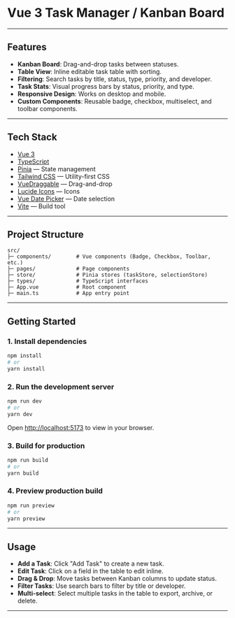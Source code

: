 # Vue 3 Task Manager / Kanban Board

---

## Features

- **Kanban Board**: Drag-and-drop tasks between statuses.
- **Table View**: Inline editable task table with sorting.
- **Filtering**: Search tasks by title, status, type, priority, and developer.
- **Task Stats**: Visual progress bars by status, priority, and type.
- **Responsive Design**: Works on desktop and mobile.
- **Custom Components**: Reusable badge, checkbox, multiselect, and toolbar components.

---

## Tech Stack

- [Vue 3](https://v3.vuejs.org/)
- [TypeScript](https://www.typescriptlang.org/)
- [Pinia](https://pinia.vuejs.org/) — State management
- [Tailwind CSS](https://tailwindcss.com/) — Utility-first CSS
- [VueDraggable](https://github.com/SortableJS/vue.draggable.next) — Drag-and-drop
- [Lucide Icons](https://lucide.dev/) — Icons
- [Vue Date Picker](https://vuepic.github.io/vue-datepicker/) — Date selection
- [Vite](https://vitejs.dev/) — Build tool

---

## Project Structure

```text
src/
├─ components/        # Vue components (Badge, Checkbox, Toolbar, etc.)
├─ pages/             # Page components
├─ store/             # Pinia stores (taskStore, selectionStore)
├─ types/             # TypeScript interfaces
├─ App.vue            # Root component
├─ main.ts            # App entry point
```

---

## Getting Started

### 1. Install dependencies

```bash
npm install
# or
yarn install
```

### 2. Run the development server

```bash
npm run dev
# or
yarn dev
```

Open [http://localhost:5173](http://localhost:5173) to view in your browser.

### 3. Build for production

```bash
npm run build
# or
yarn build
```

### 4. Preview production build

```bash
npm run preview
# or
yarn preview
```

---

## Usage

- **Add a Task**: Click "Add Task" to create a new task.
- **Edit Task**: Click on a field in the table to edit inline.
- **Drag & Drop**: Move tasks between Kanban columns to update status.
- **Filter Tasks**: Use search bars to filter by title or developer.
- **Multi-select**: Select multiple tasks in the table to export, archive, or delete.

---
